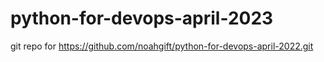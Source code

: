# python-for-devops-april-2023
git repo for https://github.com/noahgift/python-for-devops-april-2022.git
